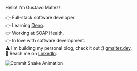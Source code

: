
Hello! I'm Gustavo Maltez! 

👉 Full-stack software developer.<br>
👉 Learning [Deno](https://deno.land/).<br>
👉 Working at SOAP Health.<br>
👉 In love with software development.<br>
⚠️ I'm building my personal blog, check it out :) [gmaltez.dev](https://gmaltez.dev/).<br>
📌 Reach me on [LinkedIn](https://www.linkedin.com/in/gustavommaltez/).

<p align="center">
 <img align="left" src="https://github.com/gustavomaltez/gustavomaltez/blob/snake-svg/gmaltez-grid-snake.svg" alt="Commit Snake Animation"/>
</p>
